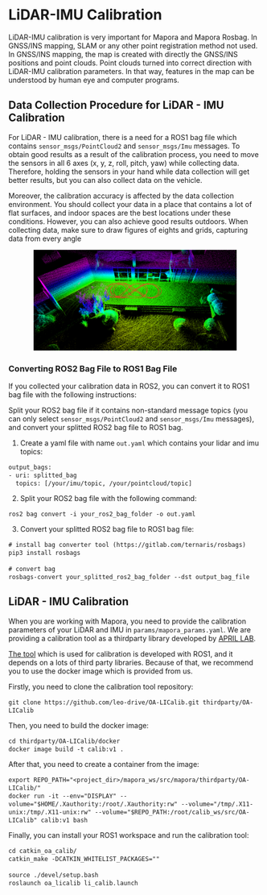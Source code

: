 # LiDAR-IMU Calibration

LiDAR-IMU calibration is very important for Mapora and Mapora Rosbag. In GNSS/INS mapping, SLAM or any other
point registration method not used. In GNSS/INS mapping, the map is created with directly the GNSS/INS positions and
point clouds. Point clouds turned into correct direction with LiDAR-IMU calibration parameters. In that way, 
features in the map can be understood by human eye and computer programs.

## Data Collection Procedure for LiDAR - IMU Calibration
For LiDAR - IMU calibration, there is a need for a ROS1 bag file which contains `sensor_msgs/PointCloud2` and `sensor_msgs/Imu` messages. To obtain good results as a result of the calibration process, you need to move the sensors in all 6 axes (x, y, z, roll, pitch, yaw) while collecting data. Therefore, holding the sensors in your hand while data collection will get better results, but you can also collect data on the vehicle.

Moreover, the calibration accuracy is affected by the data collection environment. You should collect your data in a place that contains a lot of flat surfaces, and indoor spaces are the best locations under these conditions. However, you can also achieve good results outdoors. When collecting data, make sure to draw figures of eights and grids, capturing data from every angle

<p align="center">
  <img src="../images/calib_data-collection.png" alt="calib_ata_collection" height="200px"/>
</p>

### Converting ROS2 Bag File to ROS1 Bag File
If you collected your calibration data in ROS2, you can convert it to ROS1 bag file with the following instructions:

Split your ROS2 bag file if it contains non-standard message topics (you can only select `sensor_msgs/PointCloud2` and `sensor_msgs/Imu` messages), and convert your splitted ROS2 bag file to ROS1 bag.

1) Create a yaml file with name `out.yaml` which contains your lidar and imu topics:
```
output_bags:
- uri: splitted_bag
  topics: [/your/imu/topic, /your/pointcloud/topic]
```

2) Split your ROS2 bag file with the following command:
```shell
ros2 bag convert -i your_ros2_bag_folder -o out.yaml
```

3) Convert your splitted ROS2 bag file to ROS1 bag file:
```shell
# install bag converter tool (https://gitlab.com/ternaris/rosbags)
pip3 install rosbags

# convert bag
rosbags-convert your_splitted_ros2_bag_folder --dst output_bag_file
```



## LiDAR - IMU Calibration
When you are working with Mapora, you need to provide the calibration parameters of your LiDAR and IMU in `params/mapora_params.yaml`. We are providing a calibration tool as a thirdparty library developed by [APRIL LAB](https://github.com/APRIL-ZJU).

[The tool](https://github.com/leo-drive/OA-LICalib) which is used for calibration is developed with ROS1, and it depends on a lots of third party libraries. Because of that, we recommend you to use the docker image which is provided from us.

Firstly, you need to clone the calibration tool repository:
```shell
git clone https://github.com/leo-drive/OA-LICalib.git thirdparty/OA-LICalib
```

Then, you need to build the docker image:
```shell
cd thirdparty/OA-LICalib/docker
docker image build -t calib:v1 .
```

After that, you need to create a container from the image:
```shell
export REPO_PATH="<project_dir>/mapora_ws/src/mapora/thirdparty/OA-LICalib/"
docker run -it --env="DISPLAY" --volume="$HOME/.Xauthority:/root/.Xauthority:rw" --volume="/tmp/.X11-unix:/tmp/.X11-unix:rw" --volume="$REPO_PATH:/root/calib_ws/src/OA-LICalib" calib:v1 bash
```

Finally, you can install your ROS1 workspace and run the calibration tool:
```shell
cd catkin_oa_calib/
catkin_make -DCATKIN_WHITELIST_PACKAGES=""

source ./devel/setup.bash
roslaunch oa_licalib li_calib.launch
```